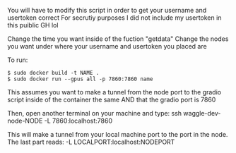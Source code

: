 You will have to modify this script in order to get your username and usertoken correct
For secrutiy purposes I did not include my usertoken in this puiblic GH lol 

Change the time you want inside of the fuction "getdata"
Change the nodes you want under where your username and usertoken you placed are

To run: 
```
$ sudo docker build -t NAME .
$ sudo docker run --gpus all -p 7860:7860 name
```

This assumes you want to make a tunnel from the node port to the gradio script inside of the container the same
AND that the gradio port is 7860


Then, open another terminal on your machine and type:
ssh waggle-dev-node-NODE -L 7860:localhost:7860

This will make a tunnel from your local machine port to the port in the node.
The last part reads: -L LOCALPORT:localhost:NODEPORT 